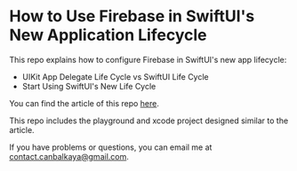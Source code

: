 # How to Use Firebase in SwiftUI's New Application Lifecycle

This repo explains how to configure Firebase in SwiftUI's new app lifecycle:

* UIKit App Delegate Life Cycle vs SwiftUI Life Cycle
* Start Using SwiftUI's New Life Cycle

You can find the article of this repo [here](https://medium.com/better-programming/how-to-use-firebase-in-swiftuis-new-application-lifecycle-c77a8a306d63).

This repo includes the playground and xcode project designed similar to the article.

If you have problems or questions, you can email me at <contact.canbalkaya@gmail.com>.
